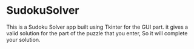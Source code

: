 # SudokuSolver
This is a Sudoku Solver app built using Tkinter for the GUI part.
it gives a valid solution for the part of the puzzle that you enter, So it will complete your solution.
